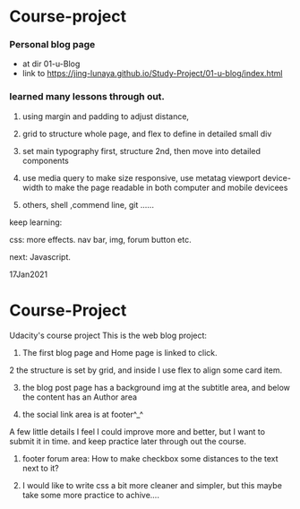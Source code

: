 # Course-project
### Personal blog page
- at dir 01-u-Blog
- link to
https://jing-lunaya.github.io/Study-Project/01-u-blog/index.html

### learned many lessons through out.
1. using margin and padding to adjust distance,

2. grid to structure whole page, and flex to define in detailed small div

3. set main typography first, structure 2nd, then move into detailed components

4. use media query to make size responsive, use metatag viewport device-width to make the page readable in both computer and mobile devicees


5. others, shell ,commend line, git ......


keep learning:

css: more effects. nav bar, img, forum button etc.

next: Javascript.


17Jan2021

# Course-Project
Udacity's course project
This is the web blog project:

1. The first blog page and Home page is linked to click.

2 the structure is set by grid, and inside I use flex to align some card item.

3. the blog post page has a background img at the subtitle area,  and below the content has an Author area

4. the social link area is at footer^_^


A few little details I feel I could improve more and better, but I want to submit it in time. and keep practice later through out the course.

1. footer forum area: How to make checkbox some distances to the text next to it?

2. I would like to write css a bit more cleaner and simpler, but this maybe take some more practice to achive....  
